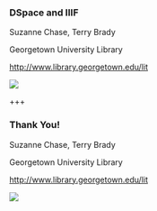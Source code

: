 ### DSpace and IIIF

Suzanne Chase, Terry Brady

Georgetown University Library

http://www.library.georgetown.edu/lit

![](https://www.library.georgetown.edu/sites/default/files/library-logo.png)

+++
### Thank You!

Suzanne Chase, Terry Brady

Georgetown University Library

http://www.library.georgetown.edu/lit

![](https://www.library.georgetown.edu/sites/default/files/library-logo.png)

